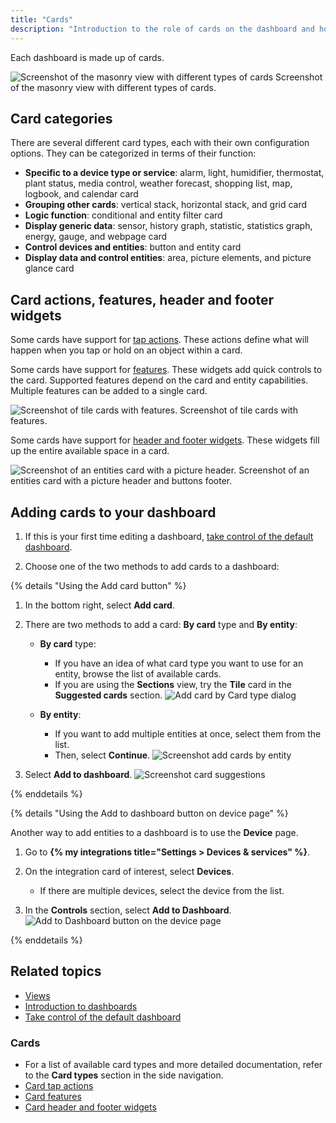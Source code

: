 ```yaml
---
title: "Cards"
description: "Introduction to the role of cards on the dashboard and how to add a card."
---
```


Each dashboard is made up of cards.

<p class='img'>
<img src='/images/getting-started/lovelace.png' alt='Screenshot of the masonry view with different types of cards'>
Screenshot of the masonry view with different types of cards.
</p>

## Card categories

There are several different card types, each with their own configuration options. They can be categorized in terms of their function:

- **Specific to a device type or service**: alarm, light, humidifier, thermostat, plant status, media control, weather forecast, shopping list, map, logbook, and calendar card
- **Grouping other cards**: vertical stack, horizontal stack, and grid card
- **Logic function**: conditional and entity filter card
- **Display generic data**: sensor, history graph, statistic, statistics graph, energy, gauge, and webpage card
- **Control devices and entities**: button and entity card
- **Display data and control entities**: area, picture elements, and picture glance card

## Card actions, features, header and footer widgets

Some cards have support for [tap actions](/dashboards/actions/). These actions define what will happen when you tap or hold on an object within a card.

Some cards have support for [features](/dashboards/features/). These widgets add quick controls to the card. Supported features depend on the card and entity capabilities. Multiple features can be added to a single card.

<p class='img'><img src='/images/dashboards/features/screenshot-tile-feature-grid.png' alt="Screenshot of tile cards with features.">
Screenshot of tile cards with features.
</p>

Some cards have support for [header and footer widgets](/dashboards/header-footer/). These widgets fill up the entire available space in a card.

<p class='img'><img src='/images/dashboards/header-footer/screenshot-picture-buttons.png' alt="Screenshot of an entities card with a picture header.">
Screenshot of an entities card with a picture header and buttons footer.
</p>

## Adding cards to your dashboard

1. If this is your first time editing a dashboard, [take control of the default dashboard](/dashboards/#get-started-with-your-own-dashboard).

2. Choose one of the two methods to add cards to a dashboard:

{% details "Using the Add card button" %}

1. In the bottom right, select **Add card**.

2. There are two methods to add a card: **By card** type and **By entity**:
   - **By card** type:
        - If you have an idea of what card type you want to use for an entity, browse the list of available cards.
        - If you are using the **Sections** view, try the **Tile** card in the **Suggested cards** section.
        ![Add card by Card type dialog](/images/blog/2024-03-dashboard-chapter-1/sections-add-card-by-card.png)

   - **By entity**:
        - If you want to add multiple entities at once, select them from the list.
        - Then, select **Continue**.
        ![Screenshot add cards by entity](/images/dashboards/dashboard_add-by-entity_02.png)

3. Select **Add to dashboard**.
   ![Screenshot card suggestions](/images/dashboards/dashboard_add-by-entity_04.png)

{% enddetails %}

{% details "Using the Add to dashboard button on device page" %}

Another way to add entities to a dashboard is to use the **Device** page.

1. Go to **{% my integrations title="Settings > Devices & services" %}**.
2. On the integration card of interest, select **Devices**. 
   - If there are multiple devices, select the device from the list.

3. In the **Controls** section, select **Add to Dashboard**.
  ![Add to Dashboard button on the device page](/images/blog/2024-03-dashboard-chapter-1/sections-add-from-device-page.jpg)

{% enddetails %}

## Related topics

- [Views](/dashboards/views/)
- [Introduction to dashboards](/dashboards/)
- [Take control of the default dashboard](/dashboards/#get-started-with-your-own-dashboard)

### Cards

- For a list of available card types and more detailed documentation, refer to the **Card types** section in the side navigation.
- [Card tap actions](/dashboards/actions/)
- [Card features](/dashboards/actions/)
- [Card header and footer widgets](/dashboards/header-footer/)
